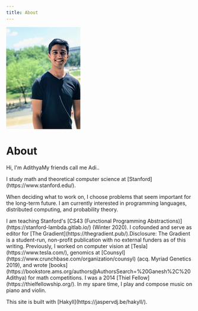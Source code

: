 ```yaml
---
title: About
---
```


<p><span class="marginnote"><img src="images/Adi_DC_crop.jpg" alt="Adithya C. Ganesh"width="200px"></span></p>

<h1>About</h1>

<p>Hi, I'm Adithya<label class="margin-toggle sidenote-number"></label><span class="sidenote">My friends call me Adi.</span>.</p>

<p>I study math and theoretical computer science at [Stanford](https://www.stanford.edu/).</p>

<p>When deciding what to work on, I choose problems that seem important for the long-term future.  I am currently interested in programming languages, distributed computing, and probability theory.</p>

<p>I am teaching Stanford's [CS43 (Functional Programming Abstractions)](https://stanford-lambda.gitlab.io/) (Winter 2020). I cofounded and serve as editor for [The Gradient](https://thegradient.pub/)<label class="margin-toggle sidenote-number"></label>.<span class="sidenote">Disclosure: The Gradient is a student-run, non-profit publication with no external funders as of this writing.</span> Previously, I worked on computer vision at [Tesla](https://www.tesla.com/), genomics at [Counsyl](https://www.crunchbase.com/organization/counsyl) (acq. Myriad Genetics 2019), and wrote [books](https://bookstore.ams.org/authors@AuthorsSearch=%20Ganesh%2C%20Adithya) for math competitions.  I was a 2014 [Thiel Fellow](https://thielfellowship.org/).  In my spare time, I play and compose music on piano and violin.</p>

<p>This site is built with [Hakyll](https://jaspervdj.be/hakyll/).</p>
